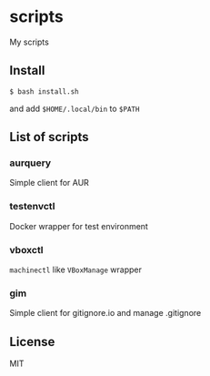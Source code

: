 # scripts

My scripts

## Install

```
$ bash install.sh
```

and add `$HOME/.local/bin` to `$PATH`

## List of scripts

### aurquery

Simple client for AUR

### testenvctl

Docker wrapper for test environment

### vboxctl

`machinectl` like `VBoxManage` wrapper

### gim

Simple client for gitignore.io and manage .gitignore

## License

MIT

